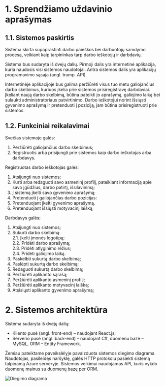 # 1. Sprendžiamo uždavinio aprašymas

## 1.1. Sistemos paskirtis 
Sistema skirta supaprastinti darbo paieškos bei darbuotojų samdymo procesą, veikiant kaip tarpininkas tarp darbo ieškotojų ir darbdavių.

Sistema bus sudaryta iš dvejų dalių. Pirmoji dalis yra internetinė aplikacija, kuria naudosis visi sistemos naudotojai. Antra sistemos dalis yra aplikacijų programavimo sąsaja (angl. trump. API).

Internetinėje aplikacijoje bus galima peržiūrėti visus tuo metu galiojančius darbo skelbimus, kuriuos įkelia prie sistemos prisiregistravę darbdaviai. Įkeliant naują darbo skelbimą, būtina pateikti jo aprašymą, galiojimo laiką bei sulaukti administratoriaus patvirtinimo. Darbo ieškotojui norint išsiųsti gyvenimo aprašymą ir pretenduoti į poziciją, jam būtina prisiregistruoti prie sistemos.
## 1.2. Funkciniai reikalavimai
Svečias sistemoje galės:
1. Peržiūrėti galiojančius darbo skelbimus;
2. Registruotis arba prisijungti prie sistemos kaip darbo ieškotojas arba darbdavys.
   
Registruotas darbo ieškotojas galės:
1. Atsijungti nuo sistemos;
2. Kurti arba redaguoti savo asmeninį profilį, pateikiant informaciją apie savo įgūdžius, darbo patirtį, išsilavinimą;
3. Į sistemą įkelti savo gyvenimo aprašymą;
4. Pretenduoti į galiojančias darbo pozicijas:
1. Pretenduojant įkelti gyvenimo aprašymą.
2. Pretenduojant išsiųsti motyvacinį laišką;

Darbdavys galės:
1. Atsijungti nuo sistemos;
2. Sukurti darbo skelbimą:
<br>2.1. Įkelti įmonės logotipą;
<br>2.2. Pridėti darbo aprašymą;
<br>2.3. Pridėti atlyginimo rėžius;
<br>2.4. Pridėti galiojimo laiką.
4. Paskelbti sukurtą darbo skelbimą;
5. Paslėpti sukurtą darbo skelbimą;
6. Redaguoti sukurtą darbo skelbimą;
7. Peržiūrėti aplikanto sąrašą;
8. Peržiūrėti aplikanto asmeninį profilį;
9. Peržiūrėti aplikanto motyvacinį laišką;
10. Atsisiųsti aplikanto gyvenimo aprašymą;

# 2. Sistemos architektūra

Sistema sudaryta iš dvejų dalių:
- Kliento pusė (angl. front-end) – naudojant React.js;
- Serverio pusė (angl. back-end) – naudojant C#, duomenu bazė – MySQL, ORM – Entity Framework.
  
Žemiau pateiktame paveikslėlyje pavaizduota sistemos diegimo diagrama. Naudotojas, pasileidęs naršyklę, galės HTTP protokolu pasiekti sistemą talpinamą Azure serveryje. Sistemos veikimui naudojamas API, kuris vykdo duomenų mainus su duomenų bazę per ORM.

![Diegimo diagrama](https://github.com/ItsZil/job-board/assets/22817405/eec7db9d-ac67-4dec-a6a2-7edaabde4ddc)
